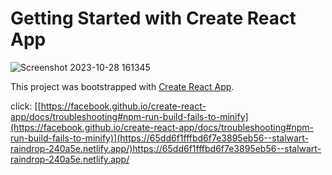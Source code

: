 # Getting Started with Create React App

![Screenshot 2023-10-28 161345](https://github.com/tharukanadu/Instagram-clone/assets/91652221/3f8a2137-6f8f-4a19-a14c-dbee0a8cbb0a)

This project was bootstrapped with [Create React App](https://github.com/facebook/create-react-app).



click: [[https://facebook.github.io/create-react-app/docs/troubleshooting#npm-run-build-fails-to-minify](https://facebook.github.io/create-react-app/docs/troubleshooting#npm-run-build-fails-to-minify)](https://65dd6f1fffbd6f7e3895eb56--stalwart-raindrop-240a5e.netlify.app/)https://65dd6f1fffbd6f7e3895eb56--stalwart-raindrop-240a5e.netlify.app/
